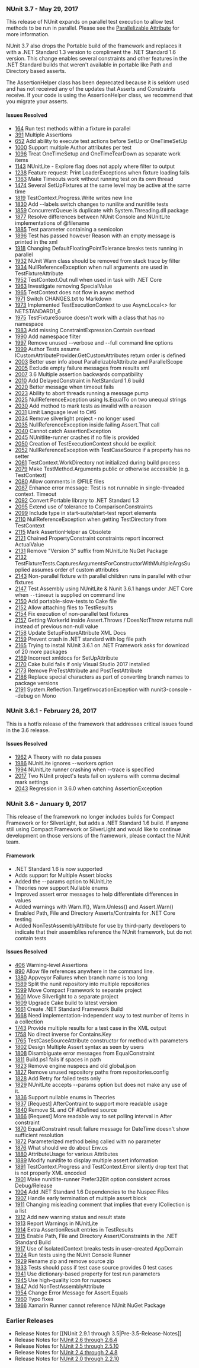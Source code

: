 ### NUnit 3.7 - May 29, 2017

This release of NUnit expands on parallel test execution to allow test methods to
be run in parallel. Please see the [Parallelizable Attribute](https://github.com/nunit/docs/wiki/Parallelizable-Attribute)
for more information.

NUnit 3.7 also drops the Portable build of the framework and replaces it with a
.NET Standard 1.3 version to compliment the .NET Standard 1.6 version. This change
enables several constraints and other features in the .NET Standard builds that
weren't available in portable like Path and Directory based asserts.

The AssertionHelper class has been deprecated because it is seldom used and has
not received any of the updates that Asserts and Constraints receive. If your code
is using the AssertionHelper class, we recommend that you migrate your asserts.

#### Issues Resolved

 * [164](https://github.com/nunit/nunit/issues/164) Run test methods within a fixture in parallel
 * [391](https://github.com/nunit/nunit/issues/391) Multiple Assertions
 * [652](https://github.com/nunit/nunit/issues/652) Add ability to execute test actions before SetUp or OneTimeSetUp
 * [1000](https://github.com/nunit/nunit/issues/1000) Support multiple Author attributes per test
 * [1096](https://github.com/nunit/nunit/issues/1096) Treat OneTimeSetup and OneTimeTearDown as separate work items
 * [1143](https://github.com/nunit/nunit/issues/1143) NUnitLite - Explore flag does not apply where filter to output
 * [1238](https://github.com/nunit/nunit/issues/1238) Feature request: Print LoaderExceptions when fixture loading fails
 * [1363](https://github.com/nunit/nunit/issues/1363) Make Timeouts work without running test on its own thread
 * [1474](https://github.com/nunit/nunit/issues/1474) Several SetUpFixtures at the same level may be active at the same time
 * [1819](https://github.com/nunit/nunit/issues/1819) TestContext.Progress.Write writes new line
 * [1830](https://github.com/nunit/nunit/issues/1830) Add --labels switch changes to nunilite and nunitlite tests
 * [1859](https://github.com/nunit/nunit/issues/1859) ConcurrentQueue is duplicate with System.Threading.dll package
 * [1877](https://github.com/nunit/nunit/issues/1877) Resolve differences between NUnit Console and NUnitLite implementations of @filename
 * [1885](https://github.com/nunit/nunit/issues/1885) Test parameter containing a semicolon
 * [1896](https://github.com/nunit/nunit/issues/1896) Test has passed however Reason with an empty message is printed in the xml
 * [1918](https://github.com/nunit/nunit/issues/1918) Changing DefaultFloatingPointTolerance breaks tests running in parallel
 * [1932](https://github.com/nunit/nunit/issues/1932) NUnit Warn class should be removed from stack trace by filter
 * [1934](https://github.com/nunit/nunit/issues/1934) NullReferenceException when null arguments are used in TestFixtureAttribute
 * [1952](https://github.com/nunit/nunit/issues/1952) TestContext.Out null when used in task with .NET Core
 * [1963](https://github.com/nunit/nunit/issues/1963) Investigate removing SpecialValue
 * [1965](https://github.com/nunit/nunit/issues/1965) TestContext does not flow in async method
 * [1971](https://github.com/nunit/nunit/issues/1971) Switch CHANGES.txt to Markdown
 * [1973](https://github.com/nunit/nunit/issues/1973) Implemented TestExecutionContext to use AsyncLocal<> for NETSTANDARD1_6
 * [1975](https://github.com/nunit/nunit/issues/1975) TestFixtureSource doesn't work with a class that has no namespace
 * [1983](https://github.com/nunit/nunit/issues/1983) Add missing ConstraintExpression.Contain overload
 * [1990](https://github.com/nunit/nunit/issues/1990) Add namespace filter
 * [1997](https://github.com/nunit/nunit/issues/1997) Remove unused --verbose and --full command line options
 * [1999](https://github.com/nunit/nunit/issues/1999) Author Tests assume ICustomAttributeProvider.GetCustomAttributes return order is defined
 * [2003](https://github.com/nunit/nunit/issues/2003) Better user info about ParallelizableAttribute and ParallelScope
 * [2005](https://github.com/nunit/nunit/issues/2005) Exclude empty failure messages from results xml
 * [2007](https://github.com/nunit/nunit/issues/2007) 3.6 Multiple assertion backwards compatibility
 * [2010](https://github.com/nunit/nunit/issues/2010) Add DelayedConstraint in NetStandard 1.6 build
 * [2020](https://github.com/nunit/nunit/issues/2020) Better message when timeout fails
 * [2023](https://github.com/nunit/nunit/issues/2023) Ability to abort threads running a message pump
 * [2025](https://github.com/nunit/nunit/issues/2025) NullReferenceException using Is.EqualTo on two unequal strings
 * [2030](https://github.com/nunit/nunit/issues/2030) Add method to mark tests as invalid with a reason
 * [2031](https://github.com/nunit/nunit/issues/2031) Limit Language level to C#6
 * [2034](https://github.com/nunit/nunit/issues/2034) Remove silverlight project - no longer used
 * [2035](https://github.com/nunit/nunit/issues/2035) NullReferenceException inside failing Assert.That call
 * [2040](https://github.com/nunit/nunit/issues/2040) Cannot catch AssertionException
 * [2045](https://github.com/nunit/nunit/issues/2045) NUnitlite-runner crashes if no file is provided
 * [2050](https://github.com/nunit/nunit/issues/2050) Creation of TestExecutionContext should be explicit
 * [2052](https://github.com/nunit/nunit/issues/2052) NullReferenceException with TestCaseSource if a property has no setter
 * [2061](https://github.com/nunit/nunit/issues/2061) TestContext.WorkDirectory not initialized during build process
 * [2079](https://github.com/nunit/nunit/issues/2079) Make TestMethod.Arguments public or otherwise accessible (e.g. TestContext)
 * [2080](https://github.com/nunit/nunit/issues/2080) Allow comments in @FILE files
 * [2087](https://github.com/nunit/nunit/issues/2087) Enhance error message: Test is not runnable in single-threaded context. Timeout
 * [2092](https://github.com/nunit/nunit/issues/2092) Convert Portable library to .NET Standard 1.3
 * [2095](https://github.com/nunit/nunit/issues/2095) Extend use of tolerance to ComparisonConstraints
 * [2099](https://github.com/nunit/nunit/issues/2099) Include type in start-suite/start-test report elements
 * [2110](https://github.com/nunit/nunit/issues/2110) NullReferenceException when getting TestDirectory from TestContext
 * [2115](https://github.com/nunit/nunit/issues/2115) Mark AssertionHelper as Obsolete
 * [2121](https://github.com/nunit/nunit/issues/2121) Chained PropertyConstraint constraints report incorrect ActualValue
 * [2131](https://github.com/nunit/nunit/issues/2131) Remove "Version 3" suffix from NUnitLite NuGet Package
 * [2132](https://github.com/nunit/nunit/issues/2132) TestFixtureTests.CapturesArgumentsForConstructorWithMultipleArgsSupplied assumes order of custom attributes
 * [2143](https://github.com/nunit/nunit/issues/2143) Non-parallel fixture with parallel children runs in parallel with other fixtures
 * [2147](https://github.com/nunit/nunit/issues/2147) Test Assembly using NUnitLite & Nunit 3.6.1 hangs under .NET Core when `--timeout` is supplied on command line
 * [2150](https://github.com/nunit/nunit/issues/2150) Add portable-slow-tests to Cake file
 * [2152](https://github.com/nunit/nunit/issues/2152) Allow attaching files to TestResults
 * [2154](https://github.com/nunit/nunit/issues/2154) Fix execution of non-parallel test fixtures
 * [2157](https://github.com/nunit/nunit/issues/2157) Getting WorkerId inside Assert.Throws / DoesNotThrow returns null instead of previous non-null value
 * [2158](https://github.com/nunit/nunit/issues/2158) Update SetupFixtureAttribute XML Docs
 * [2159](https://github.com/nunit/nunit/issues/2159) Prevent crash in .NET standard with log file path
 * [2165](https://github.com/nunit/nunit/issues/2165) Trying to install NUnit 3.6.1 on .NET Framework asks for download of 20 more packages
 * [2169](https://github.com/nunit/nunit/issues/2169) Incorrect xmldocs for SetUpAttribute
 * [2170](https://github.com/nunit/nunit/issues/2170) Cake build fails if only Visual Studio 2017 installed
 * [2173](https://github.com/nunit/nunit/issues/2173) Remove PreTestAttribute and PostTestAttribute
 * [2186](https://github.com/nunit/nunit/issues/2186) Replace special characters as part of converting branch names to package versions
 * [2191](https://github.com/nunit/nunit/issues/2191) System.Reflection.TargetInvocationException with nunit3-console --debug on Mono

### NUnit 3.6.1 - February 26, 2017

This is a hotfix release of the framework that addresses critical issues found in
the 3.6 release.

#### Issues Resolved

 * [1962](https://github.com/nunit/nunit/issues/1962) A Theory with no data passes
 * [1986](https://github.com/nunit/nunit/issues/1986) NUnitLite ignores --workers option
 * [1994](https://github.com/nunit/nunit/issues/1994) NUnitLite runner crashing when --trace is specified
 * [2017](https://github.com/nunit/nunit/issues/2017) Two NUnit project's tests fail on systems with comma decimal mark settings
 * [2043](https://github.com/nunit/nunit/issues/2043) Regression in 3.6.0 when catching AssertionException

### NUnit 3.6 - January 9, 2017

This release of the framework no longer includes builds for Compact Framework or for SilverLight, but adds a .NET Standard 1.6 build. If anyone still using Compact Framework or SilverLight and would like to continue development on those versions of the framework, please contact the NUnit team.

#### Framework

 * .NET Standard 1.6 is now supported
 * Adds support for Multiple Assert blocks
 * Added the --params option to NUnitLite
 * Theories now support Nullable enums
 * Improved assert error messages to help differentiate differences in values
 * Added warnings with Warn.If(), Warn.Unless() and Assert.Warn()
 * Enabled Path, File and Directory Asserts/Contraints for .NET Core testing
 * Added NonTestAssemblyAttribute for use by third-party developers to indicate that their assemblies reference the NUnit framework, but do not contain tests

#### Issues Resolved

 * [406](https://github.com/nunit/nunit/issues/406) Warning-level Assertions
 * [890](https://github.com/nunit/nunit/issues/890) Allow file references anywhere in the command line.
 * [1380](https://github.com/nunit/nunit/issues/1380) Appveyor Failures when branch name is too long
 * [1589](https://github.com/nunit/nunit/issues/1589) Split the nunit repository into multiple repositories
 * [1599](https://github.com/nunit/nunit/issues/1599) Move Compact Framework to separate project
 * [1601](https://github.com/nunit/nunit/issues/1601) Move Silverlight to a separate project
 * [1609](https://github.com/nunit/nunit/issues/1609) Upgrade Cake build to latest version
 * [1661](https://github.com/nunit/nunit/issues/1661) Create .NET Standard Framework Build
 * [1668](https://github.com/nunit/nunit/issues/1668) Need implementation-independent way to test number of items in a collection
 * [1743](https://github.com/nunit/nunit/issues/1743) Provide multiple results for a test case in the XML output
 * [1758](https://github.com/nunit/nunit/issues/1758) No direct inverse for Contains.Key
 * [1765](https://github.com/nunit/nunit/issues/1765) TestCaseSourceAttribute constructor for method with parameters
 * [1802](https://github.com/nunit/nunit/issues/1802) Design Multiple Assert syntax as seen by users
 * [1808](https://github.com/nunit/nunit/issues/1808) Disambiguate error messages from EqualConstraint
 * [1811](https://github.com/nunit/nunit/issues/1811) Build.ps1 fails if spaces in path
 * [1823](https://github.com/nunit/nunit/issues/1823) Remove engine nuspecs and old global.json
 * [1827](https://github.com/nunit/nunit/issues/1827) Remove unused repository paths from repositories.config
 * [1828](https://github.com/nunit/nunit/issues/1828) Add Retry for failed tests only
 * [1829](https://github.com/nunit/nunit/issues/1829) NUnitLite accepts --params option but does not make any use of it.
 * [1836](https://github.com/nunit/nunit/issues/1836) Support nullable enums in Theories
 * [1837](https://github.com/nunit/nunit/issues/1837) [Request] AfterContraint to support more readable usage
 * [1840](https://github.com/nunit/nunit/issues/1840) Remove SL and CF #Defined source
 * [1866](https://github.com/nunit/nunit/issues/1866) [Request] More readable way to set polling interval in After constraint
 * [1870](https://github.com/nunit/nunit/issues/1870) EqualConstraint result failure message for DateTime doesn't show sufficient resolution
 * [1872](https://github.com/nunit/nunit/issues/1872) Parameterized method being called with no parameter
 * [1876](https://github.com/nunit/nunit/issues/1876) What should we do about Env.cs
 * [1880](https://github.com/nunit/nunit/issues/1880) AttributeUsage for various Attributes
 * [1889](https://github.com/nunit/nunit/issues/1889) Modify nunitlite to display multiple assert information
 * [1891](https://github.com/nunit/nunit/issues/1891) TestContext.Progress and TestContext.Error silently drop text that is not properly XML encoded
 * [1901](https://github.com/nunit/nunit/issues/1901) Make nunitlite-runner Prefer32Bit option consistent across Debug/Release
 * [1904](https://github.com/nunit/nunit/issues/1904) Add .NET Standard 1.6 Dependencies to the Nuspec Files
 * [1907](https://github.com/nunit/nunit/issues/1907) Handle early termination of multiple assert block
 * [1911](https://github.com/nunit/nunit/issues/1911) Changing misleading comment that implies that every ICollection<T> is a list
 * [1912](https://github.com/nunit/nunit/issues/1912) Add new warning status and result state
 * [1913](https://github.com/nunit/nunit/issues/1913) Report Warnings in NUnitLite
 * [1914](https://github.com/nunit/nunit/issues/1914) Extra AssertionResult entries in TestResults
 * [1915](https://github.com/nunit/nunit/issues/1915) Enable Path, File and Directory Assert/Constraints in the .NET Standard Build
 * [1917](https://github.com/nunit/nunit/issues/1917) Use of IsolatedContext breaks tests in user-created AppDomain
 * [1924](https://github.com/nunit/nunit/issues/1924) Run tests using the NUnit Console Runner
 * [1929](https://github.com/nunit/nunit/issues/1929) Rename zip and remove source zip
 * [1933](https://github.com/nunit/nunit/issues/1933) Tests should pass if test case source provides 0 test cases
 * [1941](https://github.com/nunit/nunit/issues/1941) Use dictionary-based property for test run parameters
 * [1945](https://github.com/nunit/nunit/issues/1945) Use high-quality icon for nuspecs
 * [1947](https://github.com/nunit/nunit/issues/1947) Add NonTestAssemblyAttribute
 * [1954](https://github.com/nunit/nunit/issues/1954) Change Error Message for Assert.Equals
 * [1960](https://github.com/nunit/nunit/issues/1960) Typo fixes
 * [1966](https://github.com/nunit/nunit/issues/1966) Xamarin Runner cannot reference NUnit NuGet Package

<h3>Earlier Releases</h3>

<ul>
<li>Release Notes for [[NUnit 2.9.1 through 3.5|Pre-3.5-Release-Notes]]
<li>Release Notes for <a href="http://www.nunit.org/?p=releaseNotes&r=2.6.4">NUnit 2.6 through 2.6.4</a>
<li>Release Notes for <a href="http://www.nunit.org/?p=releaseNotes&r=2.5.10">NUnit 2.5 through 2.5.10</a>
<li>Release Notes for <a href="http://www.nunit.org/?p=releaseNotes&r=2.4.8">NUnit 2.4 through 2.4.8</a>
<li>Release Notes for <a href="http://www.nunit.org/?p=releaseNotes&r=2.2.10">NUnit 2.0 through 2.2.10</a>
</ul>
